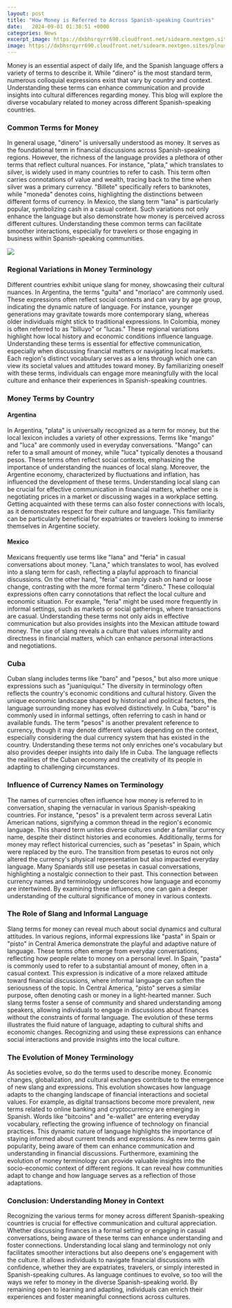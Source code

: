 ```yaml
---
layout: post
title: "How Money is Referred to Across Spanish-speaking Countries"
date:   2024-09-01 01:38:51 +0000
categories: News
excerpt_image: https://dxbhsrqyrr690.cloudfront.net/sidearm.nextgen.sites/plnusealions.com/images/responsive_2023/default_image.png
image: https://dxbhsrqyrr690.cloudfront.net/sidearm.nextgen.sites/plnusealions.com/images/responsive_2023/default_image.png
---
```


Money is an essential aspect of daily life, and the Spanish language offers a variety of terms to describe it. While "dinero" is the most standard term, numerous colloquial expressions exist that vary by country and context. Understanding these terms can enhance communication and provide insights into cultural differences regarding money. This blog will explore the diverse vocabulary related to money across different Spanish-speaking countries.
### Common Terms for Money
In general usage, "dinero" is universally understood as money. It serves as the foundational term in financial discussions across Spanish-speaking regions. However, the richness of the language provides a plethora of other terms that reflect cultural nuances. For instance, "plata," which translates to silver, is widely used in many countries to refer to cash. This term often carries connotations of value and wealth, tracing back to the time when silver was a primary currency. 
"Billete" specifically refers to banknotes, while "moneda" denotes coins, highlighting the distinctions between different forms of currency. In Mexico, the slang term "lana" is particularly popular, symbolizing cash in a casual context. Such variations not only enhance the language but also demonstrate how money is perceived across different cultures. Understanding these common terms can facilitate smoother interactions, especially for travelers or those engaging in business within Spanish-speaking communities.

![](https://dxbhsrqyrr690.cloudfront.net/sidearm.nextgen.sites/plnusealions.com/images/responsive_2023/default_image.png)
### Regional Variations in Money Terminology
Different countries exhibit unique slang for money, showcasing their cultural nuances. In Argentina, the terms "guita" and "morlaco" are commonly used. These expressions often reflect social contexts and can vary by age group, indicating the dynamic nature of language. For instance, younger generations may gravitate towards more contemporary slang, whereas older individuals might stick to traditional expressions.
In Colombia, money is often referred to as "billuyo" or "lucas." These regional variations highlight how local history and economic conditions influence language. Understanding these terms is essential for effective communication, especially when discussing financial matters or navigating local markets. 
Each region's distinct vocabulary serves as a lens through which one can view its societal values and attitudes toward money. By familiarizing oneself with these terms, individuals can engage more meaningfully with the local culture and enhance their experiences in Spanish-speaking countries.
### Money Terms by Country
#### Argentina
In Argentina, "plata" is universally recognized as a term for money, but the local lexicon includes a variety of other expressions. Terms like "mango" and "luca" are commonly used in everyday conversations. "Mango" can refer to a small amount of money, while "luca" typically denotes a thousand pesos. These terms often reflect social contexts, emphasizing the importance of understanding the nuances of local slang.
Moreover, the Argentine economy, characterized by fluctuations and inflation, has influenced the development of these terms. Understanding local slang can be crucial for effective communication in financial matters, whether one is negotiating prices in a market or discussing wages in a workplace setting. 
Getting acquainted with these terms can also foster connections with locals, as it demonstrates respect for their culture and language. This familiarity can be particularly beneficial for expatriates or travelers looking to immerse themselves in Argentine society.
#### Mexico
Mexicans frequently use terms like "lana" and "feria" in casual conversations about money. "Lana," which translates to wool, has evolved into a slang term for cash, reflecting a playful approach to financial discussions. On the other hand, "feria" can imply cash on hand or loose change, contrasting with the more formal term "dinero."
These colloquial expressions often carry connotations that reflect the local culture and economic situation. For example, "feria" might be used more frequently in informal settings, such as markets or social gatherings, where transactions are casual. 
Understanding these terms not only aids in effective communication but also provides insights into the Mexican attitude toward money. The use of slang reveals a culture that values informality and directness in financial matters, which can enhance personal interactions and negotiations.
### Cuba
Cuban slang includes terms like "baro" and "pesos," but also more unique expressions such as "juaniquiqui." The diversity in terminology often reflects the country's economic conditions and cultural history. Given the unique economic landscape shaped by historical and political factors, the language surrounding money has evolved distinctively.
In Cuba, "baro" is commonly used in informal settings, often referring to cash in hand or available funds. The term "pesos" is another prevalent reference to currency, though it may denote different values depending on the context, especially considering the dual currency system that has existed in the country.
Understanding these terms not only enriches one's vocabulary but also provides deeper insights into daily life in Cuba. The language reflects the realities of the Cuban economy and the creativity of its people in adapting to challenging circumstances.
### Influence of Currency Names on Terminology
The names of currencies often influence how money is referred to in conversation, shaping the vernacular in various Spanish-speaking countries. For instance, "pesos" is a prevalent term across several Latin American nations, signifying a common thread in the region's economic language. This shared term unites diverse cultures under a familiar currency name, despite their distinct histories and economies.
Additionally, terms for money may reflect historical currencies, such as "pesetas" in Spain, which were replaced by the euro. The transition from pesetas to euros not only altered the currency's physical representation but also impacted everyday language. Many Spaniards still use pesetas in casual conversations, highlighting a nostalgic connection to their past.
This connection between currency names and terminology underscores how language and economy are intertwined. By examining these influences, one can gain a deeper understanding of the cultural significance of money in various contexts.
### The Role of Slang and Informal Language
Slang terms for money can reveal much about social dynamics and cultural attitudes. In various regions, informal expressions like "pasta" in Spain or "pisto" in Central America demonstrate the playful and adaptive nature of language. These terms often emerge from everyday conversations, reflecting how people relate to money on a personal level.
In Spain, "pasta" is commonly used to refer to a substantial amount of money, often in a casual context. This expression is indicative of a more relaxed attitude toward financial discussions, where informal language can soften the seriousness of the topic. 
In Central America, "pisto" serves a similar purpose, often denoting cash or money in a light-hearted manner. Such slang terms foster a sense of community and shared understanding among speakers, allowing individuals to engage in discussions about finances without the constraints of formal language.
The evolution of these terms illustrates the fluid nature of language, adapting to cultural shifts and economic changes. Recognizing and using these expressions can enhance social interactions and provide insights into the local culture.
### The Evolution of Money Terminology
As societies evolve, so do the terms used to describe money. Economic changes, globalization, and cultural exchanges contribute to the emergence of new slang and expressions. This evolution showcases how language adapts to the changing landscape of financial interactions and societal values.
For example, as digital transactions become more prevalent, new terms related to online banking and cryptocurrency are emerging in Spanish. Words like "bitcoins" and "e-wallet" are entering everyday vocabulary, reflecting the growing influence of technology on financial practices.
This dynamic nature of language highlights the importance of staying informed about current trends and expressions. As new terms gain popularity, being aware of them can enhance communication and understanding in financial discussions.
Furthermore, examining the evolution of money terminology can provide valuable insights into the socio-economic context of different regions. It can reveal how communities adapt to change and how language serves as a reflection of those adaptations.
### Conclusion: Understanding Money in Context
Recognizing the various terms for money across different Spanish-speaking countries is crucial for effective communication and cultural appreciation. Whether discussing finances in a formal setting or engaging in casual conversations, being aware of these terms can enhance understanding and foster connections. 
Understanding local slang and terminology not only facilitates smoother interactions but also deepens one's engagement with the culture. It allows individuals to navigate financial discussions with confidence, whether they are expatriates, travelers, or simply interested in Spanish-speaking cultures.
As language continues to evolve, so too will the ways we refer to money in the diverse Spanish-speaking world. By remaining open to learning and adapting, individuals can enrich their experiences and foster meaningful connections across cultures.